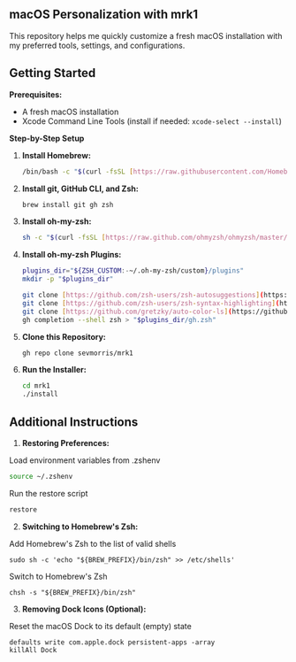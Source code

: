
## macOS Personalization with mrk1

This repository helps me quickly customize a fresh macOS installation with my preferred tools, settings, and configurations.

## Getting Started

**Prerequisites:**

* A fresh macOS installation
* Xcode Command Line Tools (install if needed: `xcode-select --install`)


**Step-by-Step Setup**

1. **Install Homebrew:**
   ```bash
   /bin/bash -c "$(curl -fsSL [https://raw.githubusercontent.com/Homebrew/install/HEAD/install.sh](https://raw.githubusercontent.com/Homebrew/install/HEAD/install.sh))"
   ```

2. **Install git, GitHub CLI, and Zsh:**
   ```bash
   brew install git gh zsh
   ```

3. **Install oh-my-zsh:**
   ```bash
   sh -c "$(curl -fsSL [https://raw.github.com/ohmyzsh/ohmyzsh/master/tools/install.sh](https://raw.github.com/ohmyzsh/ohmyzsh/master/tools/install.sh))"  "" --unattended
   ```

4. **Install oh-my-zsh Plugins:**
   ```bash
   plugins_dir="${ZSH_CUSTOM:-~/.oh-my-zsh/custom}/plugins"
   mkdir -p "$plugins_dir"

   git clone [https://github.com/zsh-users/zsh-autosuggestions](https://github.com/zsh-users/zsh-autosuggestions) "$plugins_dir"
   git clone [https://github.com/zsh-users/zsh-syntax-highlighting](https://github.com/zsh-users/zsh-syntax-highlighting) "$plugins_dir"
   git clone [https://github.com/gretzky/auto-color-ls](https://github.com/gretzky/auto-color-ls) "$plugins_dir"
   gh completion --shell zsh > "$plugins_dir/gh.zsh"
   ```

5. **Clone this Repository:**
   ```bash
   gh repo clone sevmorris/mrk1
   ```

6. **Run the Installer:**
   ```bash
   cd mrk1
   ./install
   ```  


## Additional Instructions

1. **Restoring Preferences:**

  Load environment variables from .zshenv

  ```bash
  source ~/.zshenv
  ```

  Run the restore script

  ```bash
  restore
  ```

2. **Switching to Homebrew's Zsh:**

  Add Homebrew's Zsh to the list of valid shells

  ```
  sudo sh -c 'echo "${BREW_PREFIX}/bin/zsh" >> /etc/shells'
  ```

  Switch to Homebrew's Zsh

  ```
  chsh -s "${BREW_PREFIX}/bin/zsh"
  ```

3. **Removing Dock Icons (Optional):**

  Reset the macOS Dock to its default (empty) state

  ```
  defaults write com.apple.dock persistent-apps -array
  killAll Dock
  ```
